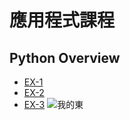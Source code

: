 # 應用程式課程

## Python Overview
- [EX-1](https://colab.research.google.com/drive/1knzO8vqC7cAEkaJB6j3qcgDVgbUZvqaL)
- [EX-2](https://colab.research.google.com/drive/19zCEXxEstMwFNFc8HfoM_rT8KOrGMO1K)
- [EX-3](https://colab.research.google.com/drive/1bnrhWpAgV6752z3FjzNJRUQzCqO049xr)
![我的東](https://www.google.com/imgres?q=canva&imgurl=https%3A%2F%2Fimages-eds-ssl.xboxlive.com%2Fimage%3Furl%3D4rt9.lXDC4H_93laV1_eHHFT949fUipzkiFOBH3fAiZZUCdYojwUyX2aTonS1aIwMrx6NUIsHfUHSLzjGJFxxo4K81Ei7WzcnqEk8W.MgwZHw5A578BHBl7Vp_RZnEknVVBWO3tHfmiSimvYi2NX1b2Ftw62ZhmFl6P1HnAei74-%26format%3Dsource&imgrefurl=https%3A%2F%2Fapps.microsoft.com%2Fdetail%2Fxp8k17rnmm8mtn%3Fhl%3Dzh-tw%26gl%3DTW&docid=2Xp3HKzGMeQyRM&tbnid=b-1C6_1H12UGJM&vet=12ahUKEwjj_fixv86LAxWIcPUHHSpoHjsQM3oECBcQAA..i&w=2160&h=2160&hcb=2&ved=2ahUKEwjj_fixv86LAxWIcPUHHSpoHjsQM3oECBcQAA"我爸的畫")
